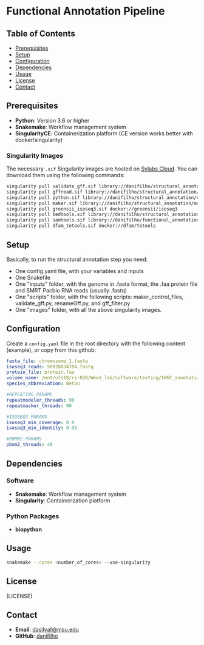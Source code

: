 # Functional Annotation Pipeline

## Table of Contents

- [Prerequisites](#prerequisites)
- [Setup](#setup)
- [Configuration](#configuration)
- [Dependencies](#dependencies)
- [Usage](#usage)
- [License](#license)
- [Contact](#contact)


## Prerequisites

- **Python**: Version 3.6 or higher
- **Snakemake**: Workflow management system
- **SingularityCE**: Containerization platform (CE version works better with docker/singularity)

### Singularity Images

The necessary `.sif` Singularity images are hosted on [Sylabs Cloud](https://cloud.sylabs.io/library/danifilho/functional_annotation_images). You can download them using the following commands:

```bash
singularity pull validate_gff.sif library://danifilho/structural_annotation/validate_gff:sha256.e438afcf3e0e3c3e892adeb8bc85fa04d93c6616031780cc80e4e6177f99d4cf
singularity pull gffread.sif library://danifilho/structural_annotation/rename_gff:sha256.98c0b56f2adef78a924496d9611a1ed56399d1a4fa0f213e077c4d6d65f5d9dc 
singularity pull python.sif library://danifilho/structural_annotation/custom_python:sha256.1a24456dca10a0b791d929fec50a7db0d768a9e340b31f0134d2053a2e160cd1
singularity pull maker.sif library://danifilho/structural_annotation/maker:sha256.60d7f06b2d2cc97fd764b5002d9873dd14b1eacbf6f58645515e47416ee5828b
singularity pull greensii_isoseq3.sif docker://greensii/isoseq3
singularity pull bedtools.sif library://danifilho/structural_annotation/bedtools:sha256.2a0840734f789467ee1a2357a55fd23db4c4eac8ee41adb39902900ed45ca07a
singularity pull samtools.sif library://danifilho/functional_annotation_images/samtools:sha256.756b3e649207b774365c7e35edcbe106b644e345baeb3f2aee77285e1a4799be
singularity pull dfam_tetools.sif docker://dfam/tetools 
```

## Setup

Basically, to run the structural annotation step you need:
- One config.yaml file, with your variables and inputs
- One Snakefile
- One "inputs" folder, with the genome in .fasta format, the .faa protein file and SMRT Pacbio RNA reads (usually .fastq)
- One "scripts" folder, with the following scripts: maker_control_files, validate_gff.py, renameGff.py, and gff_filter.py
- One "images" folder, with all the above singularity images.

## Configuration

Create a `config.yaml` file in the root directory with the following content (example), or copy from this github:

```yaml
fasta_file: chromosome_1.fasta
isoseq3_reads: SRR28834784.fastq
protein_file: protein.faa
volume_name: /mnt/ufs18/rs-028/Weed_lab/software/testing/IWGC_annotation/structural
species_abbreviation: BetVu

#REPEATING PARAMS
repeatmodeler_threads: 90
repeatmasker_threads: 90

#ISOSEQ3 PARAMS
isoseq3_min_coverage: 0.9
isoseq3_min_identity: 0.95

#PBMM2 PARAMS
pbmm2_threads: 40
```

## Dependencies

### Software

- **Snakemake**: Workflow management system
- **Singularity**: Containerization platform

### Python Packages

- **biopython**

## Usage

```bash
snakemake --cores <number_of_cores> --use-singularity
```
## License

(LICENSE)

## Contact

- **Email**: dasilvaf@msu.edu
- **GitHub**: [danifilho](https://github.com/danifilho)
